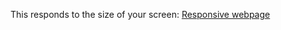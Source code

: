 This responds to the size of your screen: [Responsive webpage](https://eliasdb.github.io/Responsive-webpage/RWA.html)
